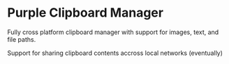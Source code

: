 # Purple Clipboard Manager

Fully cross platform clipboard manager with support for images, text, and file paths.

Support for sharing clipboard contents accross local networks (eventually)
